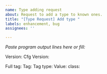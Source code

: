 ```yaml
---
name: Type adding request
about: Request to add a type to known ones.
title: "[Type Request] Add type "
labels: enhancement, bug
assignees: ''

---
```


*Paste program output lines here or fill:*

Version:
Cfg Version:

Full tag:
Tag:
Tag type:
Value:
class:
